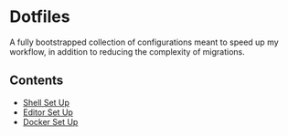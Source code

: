 # Dotfiles

A fully bootstrapped collection of configurations meant to speed up my workflow,
in addition to reducing the complexity of migrations.

## Contents

- [Shell Set Up](./shell)
- [Editor Set Up](./nvim)
- [Docker Set Up]('./docker')




